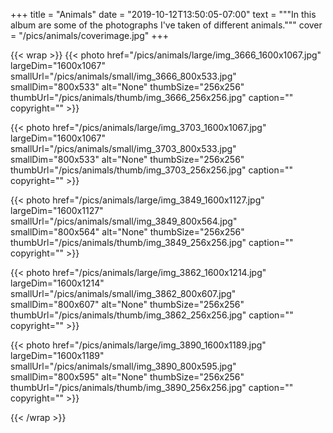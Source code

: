 +++
title = "Animals"
date = "2019-10-12T13:50:05-07:00"
text = """In this album are some of the photographs I've taken of different animals."""
cover = "/pics/animals/coverimage.jpg"
+++

{{< wrap >}}
{{< photo href="/pics/animals/large/img_3666_1600x1067.jpg" largeDim="1600x1067" smallUrl="/pics/animals/small/img_3666_800x533.jpg" smallDim="800x533" alt="None" thumbSize="256x256" thumbUrl="/pics/animals/thumb/img_3666_256x256.jpg" caption="" copyright="" >}}

{{< photo href="/pics/animals/large/img_3703_1600x1067.jpg" largeDim="1600x1067" smallUrl="/pics/animals/small/img_3703_800x533.jpg" smallDim="800x533" alt="None" thumbSize="256x256" thumbUrl="/pics/animals/thumb/img_3703_256x256.jpg" caption="" copyright="" >}}

{{< photo href="/pics/animals/large/img_3849_1600x1127.jpg" largeDim="1600x1127" smallUrl="/pics/animals/small/img_3849_800x564.jpg" smallDim="800x564" alt="None" thumbSize="256x256" thumbUrl="/pics/animals/thumb/img_3849_256x256.jpg" caption="" copyright="" >}}

{{< photo href="/pics/animals/large/img_3862_1600x1214.jpg" largeDim="1600x1214" smallUrl="/pics/animals/small/img_3862_800x607.jpg" smallDim="800x607" alt="None" thumbSize="256x256" thumbUrl="/pics/animals/thumb/img_3862_256x256.jpg" caption="" copyright="" >}}

{{< photo href="/pics/animals/large/img_3890_1600x1189.jpg" largeDim="1600x1189" smallUrl="/pics/animals/small/img_3890_800x595.jpg" smallDim="800x595" alt="None" thumbSize="256x256" thumbUrl="/pics/animals/thumb/img_3890_256x256.jpg" caption="" copyright="" >}}

{{< /wrap >}}